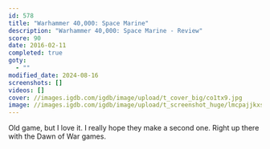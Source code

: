 ```yaml
---
id: 578
title: "Warhammer 40,000: Space Marine"
description: "Warhammer 40,000: Space Marine - Review"
score: 90
date: 2016-02-11
completed: true
goty:
  - ""
modified_date: 2024-08-16
screenshots: []
videos: []
cover: //images.igdb.com/igdb/image/upload/t_cover_big/co1tx9.jpg
image: //images.igdb.com/igdb/image/upload/t_screenshot_huge/lmcpajjkxsrtd2ojankq.jpg
---
```

Old game, but I love it. I really hope they make a second one. Right up there with the Dawn of War games.